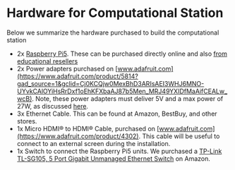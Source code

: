 # Hardware for Computational Station

Below we summarize the hardware purchased to build the computational station

- 2x [Raspberry Pi5](https://www.raspberrypi.com/products/raspberry-pi-5). These can be purchased directly online and also [from educational resellers](https://www.raspberrypi.com/products/raspberry-pi-5/?resellerType=education) 
- 2x Power adapters purchased on [www.adafruit.com](https://www.adafruit.com/product/5814?gad_source=1&gclid=Cj0KCQjw0MexBhD3ARIsAEI3WHJ6MNO-UYvkCAlOYiHsRrDxf1oEhKFXbaAJ87b5Men_MRJ49YXIDfMaAifCEALw_wcB). Note, these power adapters must deliver 5V and a max power of 27W, as discussed [here](https://www.raspberrypi.com/documentation/computers/getting-started.html#power-supply). 
- 3x Ethernet Cable. This can be found at Amazon, BestBuy, and other stores.
- 1x Micro HDMI® to HDMI® Cable, purchased on [www.adafruit.com](https://www.adafruit.com/product/4302). This cable will be useful to connect to an external screen during the installation.
- 1x Switch to connect the Raspberry Pi5 units. We purchased a [TP-Link TL-SG105, 5 Port Gigabit Unmanaged Ethernet Switch](https://www.amazon.com/Ethernet-Splitter-Optimization-Unmanaged-TL-SG105/dp/B00A128S24/ref=asc_df_B00A128S24/?tag=hyprod-20&linkCode=df0&hvadid=693669741065&hvpos=&hvnetw=g&hvrand=7344209882281422147&hvpone=&hvptwo=&hvqmt=&hvdev=c&hvdvcmdl=&hvlocint=&hvlocphy=9027579&hvtargid=pla-387998000581&mcid=9101e0cff9863ad59c3695e9c2a7d104&gad_source=1&gclid=Cj0KCQjw0MexBhD3ARIsAEI3WHK7AyvPvXuRwF1l6YB6FWodUqFjTyDJbIP8x0p_BU3nX_1m-wPzUGgaAt4uEALw_wcB&th=1) on Amazon. 
